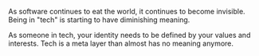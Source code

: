 As software continues to eat the world, it continues to become invisible. Being in "tech" is starting to have diminishing meaning.

As someone in tech, your identity needs to be defined by your values and interests. Tech is a meta layer than almost has no meaning anymore. 